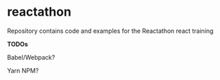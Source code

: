# reactathon
Repository contains code and examples for the Reactathon react training


**TODOs**

Babel/Webpack?

Yarn NPM?